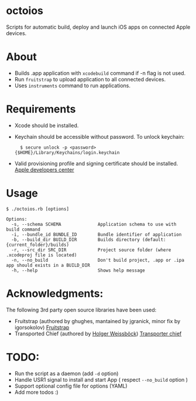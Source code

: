 octoios
=======

Scripts for automatic build, deploy and launch iOS apps on connected Apple devices.

# About

- Builds .app application with `xcodebuild` command if -n flag is not used.
- Run `fruitstrap` to upload application to all connected devices.
- Uses `instruments` command to run applications.

# Requirements

- Xcode should be installed.
- Keychain should be accessible without password. To unlock keychain:

        $ secure unlock -p <password> {$HOME}/Library/Keychains/login.keychain

- Valid provisioning profile and signing certificate should be installed. [Apple developers center](https://developer.apple.com/ "Apple developers center")

# Usage

    $ ./octoios.rb [options]

    Options:
      -s, --schema SCHEMA              Application schema to use with build command
      -i, --bundle_id BUNDLE_ID        Bundle identifier of application
      -b, --build_dir BUILD_DIR        Builds directory (default: {current_folder}/builds)
      -r, --src_dir SRC_DIR            Project source folder (where .xcodeproj file is located)
      -n, --no_build                   Don't build project, .app or .ipa app should exists in a BUILD_DIR
      -h, --help                       Shows help message

# Acknowledgments:


The following 3rd party open source libraries have been used:


- Fruitstrap (authored by ghughes, mantained by jgranick, minor fix by igorsokolov) [Fruitstrap](https://github.com/igorsokolov/fruitstrap)
- Transported Chief (authored by [Holger Weissböck](http://gamua.com/blog/2012/03/how-to-deploy-ios-apps-to-the-iphone-via-the-command-line/)) [Transporter chief](https://gist.github.com/3096433)

# TODO:

- Run the script as a daemon (add `-d` option)
- Handle USR1 signal to install and start App ( respect `--no_build` option )
- Support optional config file for options (YAML)
- Add more todos :)